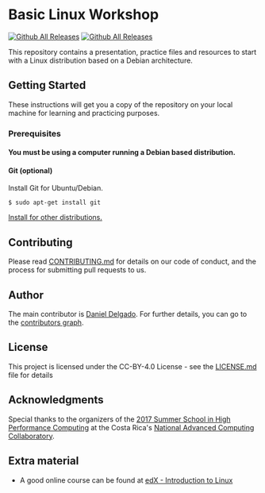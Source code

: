 # Basic Linux Workshop
[![Github All Releases](https://img.shields.io/badge/release-v1.1-green.svg)](https://github.com/jei3di/Basic-Linux-Workshop)
[![Github All Releases](https://img.shields.io/badge/license-CC--BY--4.0-blue.svg)](https://choosealicense.com/licenses/cc-by-4.0)

This repository contains a presentation, practice files and resources to start with a Linux distribution based on a Debian architecture.

## Getting Started

These instructions will get you a copy of the repository on your local machine for learning and practicing purposes.

### Prerequisites

#### You must be using a computer running a Debian based distribution.

#### Git (optional)

Install Git for Ubuntu/Debian.

```
$ sudo apt-get install git
```

[Install for other distributions.](https://git-scm.com/download/linux)

## Contributing

Please read [CONTRIBUTING.md](CONTRIBUTING.md) for details on our code of conduct, and the process for submitting pull requests to us.

## Author

The main contributor is [Daniel Delgado](https://github.com/ddelgadoJS). For further details, you can go to the [contributors graph](https://github.com/ddelgadoJS/Basic-Linux-Workshop/graphs/contributors).

## License

This project is licensed under the CC-BY-4.0 License - see the [LICENSE.md](LICENSE.md) file for details

## Acknowledgments

Special thanks to the organizers of the [2017 Summer School in High Performance Computing](https://github.com/CNCA-CeNAT/EV-HPC-2017) at the Costa Rica's [National Advanced Computing Collaboratory](http://www.cenat.ac.cr/en/cnca-en/).

## Extra material
* A good online course can be found at [edX - Introduction to Linux](https://www.edx.org/course/introduction-linux-linuxfoundationx-lfs101x-1)
